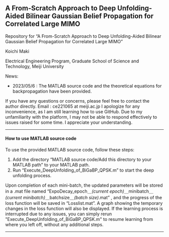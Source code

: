 ## A From-Scratch Approach to Deep Unfolding-Aided Bilinear Gaussian Belief Propagation for Correlated Large MIMO

Repository for “A From-Scratch Approach to Deep Unfolding-Aided Bilinear Gaussian Belief Propagation for Correlated Large MIMO”

Koichi Maki

Electrical Engineering Program, Graduate School of Science and Technology, Meiji University

News:

- 2023/05/6 : The MATLAB source code and the theoretical equations for backpropagation have been provided.

If you have any questions or concerns, please feel free to contact the author directly. 
Email : ce221065 at meiji.ac.jp
I apologize for any inconvenience, as I am still learning how to use GitHub. Due to my unfamiliarity with the platform, I may not be able to respond effectively to issues raised for some time. I appreciate your understanding.

------

#### How to use MATLAB source code

To use the provided MATLAB source code, follow these steps:

1. Add the directory “MATLAB source code/Add this directory to your MATLAB path” to your MATLAB path.
2. Run “Execute_DeepUnfolding_of_BiGaBP_QPSK.m” to start the deep unfolding process.

Upon completion of each mini-batch, the updated parameters will be stored in a .mat file named “ExpoDecay_epoch＿*(current epoch)*＿minibatch＿*(current minibatch)*＿batchsize＿*(batch size)*.mat” , and the progress of the loss function will be saved in “Losslist.mat”. A graph showing the temporary changes in the loss function will also be  displayed. If the learning process is interrupted due to any issues, you can simply rerun "Execute_DeepUnfolding_of_BiGaBP_QPSK.m" to resume  learning from where you left off, without any additional steps.

------
